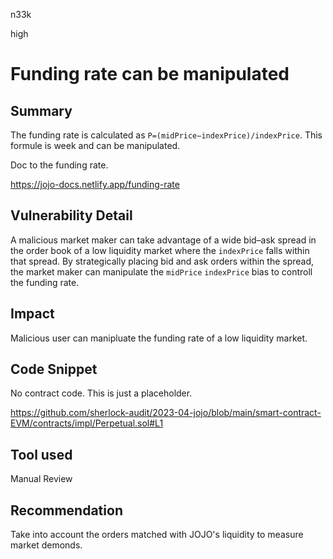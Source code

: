 n33k

high

# Funding rate can be manipulated

## Summary

The funding rate is calculated as `P=(midPrice−indexPrice)/indexPrice`. This formule is week and can be manipulated.

Doc to the funding rate. 

https://jojo-docs.netlify.app/funding-rate

## Vulnerability Detail

A malicious market maker can take advantage of a wide bid–ask spread in the order book of a low liquidity market where the `indexPrice` falls within that spread. By strategically placing bid and ask orders within the spread, the market maker can manipulate the `midPrice` `indexPrice` bias to controll the funding rate.

## Impact

Malicious user can manipluate the funding rate of a low liquidity market.

## Code Snippet

No contract code. This is just a placeholder.

https://github.com/sherlock-audit/2023-04-jojo/blob/main/smart-contract-EVM/contracts/impl/Perpetual.sol#L1

## Tool used

Manual Review

## Recommendation

Take into account the orders matched with JOJO's liquidity to measure market demonds.